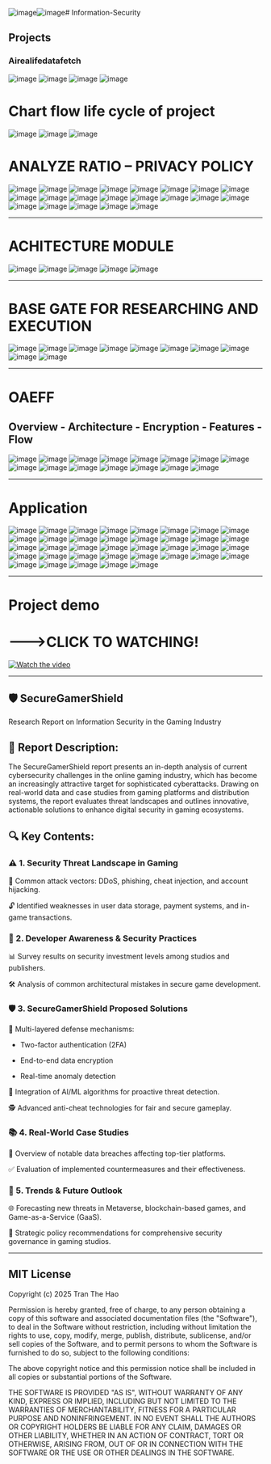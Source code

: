 ![image](https://github.com/user-attachments/assets/da47bfaf-e352-4e3a-8a85-035583c80c2d)![image](https://github.com/user-attachments/assets/9aa9054a-4a8c-43a7-8741-6e0740ce7fb1)# Information-Security
## Projects
### Airealifedatafetch
![image](https://github.com/user-attachments/assets/c2df2a2a-ae82-42af-b122-c6dac6b29bb0)
![image](https://github.com/user-attachments/assets/2e452905-a70a-45e3-b9e7-963e58fe4e53)
![image](https://github.com/user-attachments/assets/2287a949-f708-4385-b09d-2363311588ae)
![image](https://github.com/user-attachments/assets/1885bb70-eeaa-4f09-9576-001dc01a4a93)

# Chart flow life cycle of project 
![image](https://github.com/user-attachments/assets/0f3cb745-c5e6-406e-9c5f-03a169e98800)
![image](https://github.com/user-attachments/assets/04d6b0b4-d2b9-43da-be5e-ae6cf47b3033)
![image](https://github.com/user-attachments/assets/d288ec44-10d7-48e0-9ab5-e70d739d63a8)

# ANALYZE RATIO – PRIVACY POLICY
![image](https://github.com/user-attachments/assets/240daefb-bdd1-4ba0-83ee-1599edcb949b)
![image](https://github.com/user-attachments/assets/b5891936-514a-4300-982a-d53e8eb9779d)
![image](https://github.com/user-attachments/assets/5698de0d-cdf8-4a67-9a31-6d976565b944)
![image](https://github.com/user-attachments/assets/455f7d5f-a5ad-4988-bcaa-81db36423a8e)
![image](https://github.com/user-attachments/assets/c212d2fa-8252-4c91-8aaf-b21da1fc5a5f)
![image](https://github.com/user-attachments/assets/016d1217-0ae9-464e-9a46-bd54b66dd072)
![image](https://github.com/user-attachments/assets/95b3f602-775b-4d85-8e85-33915261fbf8)
![image](https://github.com/user-attachments/assets/e28cb4d6-3974-48c6-bdd7-54f1c172c1da)
![image](https://github.com/user-attachments/assets/092d78aa-58db-40a5-b62f-f39cf7782001)
![image](https://github.com/user-attachments/assets/7df9afed-fc22-4be0-8480-dd6a8ad60323)
![image](https://github.com/user-attachments/assets/ea77bcf3-0512-4547-91b6-f3fc2378d12b)
![image](https://github.com/user-attachments/assets/606ccf18-8410-44e2-8ca5-869a1972edc3)
![image](https://github.com/user-attachments/assets/9ddd256b-6894-492c-8492-a9b46601517f)
![image](https://github.com/user-attachments/assets/5bdd66f0-8a95-4cdb-97ad-bd09eda1b275)
![image](https://github.com/user-attachments/assets/ede33c2c-f1e9-46ac-8702-938a87c2ac8c)
![image](https://github.com/user-attachments/assets/b2b52a71-52f5-4c7e-94bb-39b8aee2a929)
![image](https://github.com/user-attachments/assets/aec95c36-41a6-40b6-bcce-a318e22e3640)
![image](https://github.com/user-attachments/assets/fa41a949-b5aa-4384-8c3d-5b34eb1f4573)
![image](https://github.com/user-attachments/assets/7494309d-5d4a-4f48-976c-0cce07d6d97f)
![image](https://github.com/user-attachments/assets/c93727e5-6540-4866-a930-3f0644102bdf)
![image](https://github.com/user-attachments/assets/c71e84d6-3ac5-4027-b8cc-2f1f67fe3f5f)

---

# ACHITECTURE MODULE
![image](https://github.com/user-attachments/assets/4210d98a-d032-48bc-9df2-35662b5f374c)
![image](https://github.com/user-attachments/assets/da3f3e43-6981-4be7-a107-fdd528c3489a)
![image](https://github.com/user-attachments/assets/16ec70f3-bd2c-4498-ae5b-533bc7c48da8)
![image](https://github.com/user-attachments/assets/8dffc1a8-4bf8-4b56-9459-f6cfc90e3200)
![image](https://github.com/user-attachments/assets/dab4b048-3159-4141-ac4b-11efef8fd2ac)

---
# BASE GATE FOR RESEARCHING AND EXECUTION
![image](https://github.com/user-attachments/assets/110eb54c-810a-42bd-9320-f0a228c29f7a)
![image](https://github.com/user-attachments/assets/758c30cd-1d66-4e7b-80ac-66a4169ac237)
![image](https://github.com/user-attachments/assets/145c73d4-aeea-43aa-9c97-c6a14b2806eb)
![image](https://github.com/user-attachments/assets/5d3fa2b5-33cc-45a2-8264-052ed933e5ae)
![image](https://github.com/user-attachments/assets/77662e28-20bb-4471-b474-24831971c2a6)
![image](https://github.com/user-attachments/assets/5347d120-1b14-4b7a-9f73-a2d039efc5e9)
![image](https://github.com/user-attachments/assets/c9366599-3734-4162-ac10-6d2fa867d1fc)
![image](https://github.com/user-attachments/assets/3c1852d9-57db-4310-9025-b343219a7212)
![image](https://github.com/user-attachments/assets/dc9ba06b-148a-4f30-ac81-d825dc204587)
![image](https://github.com/user-attachments/assets/4b96b798-1b7f-4efb-9667-e432dded9254)

---
# OAEFF
## Overview - Architecture -  Encryption - Features - Flow
![image](https://github.com/user-attachments/assets/ebef3861-e8a4-4bcf-95bc-46c2a7842fdc)
![image](https://github.com/user-attachments/assets/b78f8aa8-3ec3-47ab-89d2-4af19eed1eef)
![image](https://github.com/user-attachments/assets/5d26a293-3b06-4e17-8076-ed7d1c8183e9)
![image](https://github.com/user-attachments/assets/ce6b27b3-b9da-4ba9-a1a8-7a39decf4b59)
![image](https://github.com/user-attachments/assets/7933d09b-9e0c-4c94-86d7-4209157efe47)
![image](https://github.com/user-attachments/assets/7399529c-7819-4184-8c4d-653ae4c94e1c)
![image](https://github.com/user-attachments/assets/1ab70655-85f5-4c50-82c9-f1484db54fdd)
![image](https://github.com/user-attachments/assets/db6c8f77-4875-411b-9d71-4e5b8a260dc6)
![image](https://github.com/user-attachments/assets/c2a64eaf-9a09-48b9-b4d2-0c92034bb8fb)
![image](https://github.com/user-attachments/assets/7a2ead7f-0db7-408d-9696-6a7859f64e4a)
![image](https://github.com/user-attachments/assets/c743e64d-c040-473f-8569-be301c7ded84)
![image](https://github.com/user-attachments/assets/98c4b69a-98fd-4818-96d5-64d9237b502b)
![image](https://github.com/user-attachments/assets/0a4544ce-3062-4a2c-95ec-7026e62e230d)
![image](https://github.com/user-attachments/assets/eee84868-505e-4281-b861-78e7011beb8f)
![image](https://github.com/user-attachments/assets/c6543cf6-429a-4d53-9433-3360a78ef228)

---
# Application
![image](https://github.com/user-attachments/assets/f94455c9-46d9-4ecb-b184-6ef325b794b1)
![image](https://github.com/user-attachments/assets/5710e73b-db0d-401a-944f-7e83f453b794)
![image](https://github.com/user-attachments/assets/647196a1-5941-48d7-a813-5bf4f89160db)
![image](https://github.com/user-attachments/assets/74c2077f-f8e1-4d16-acfd-2b80dde1a06d)
![image](https://github.com/user-attachments/assets/b983e268-6a97-4c71-9119-0de0b3602645)
![image](https://github.com/user-attachments/assets/b5498a9b-d589-42ec-95df-2e86d67de5f5)
![image](https://github.com/user-attachments/assets/d357a3b6-3db9-494b-a668-4d95fef32efe)
![image](https://github.com/user-attachments/assets/91486a48-6dcb-4364-834c-88c5212468db)
![image](https://github.com/user-attachments/assets/2799c2be-9cee-4017-971a-2c72ffe4c1bd)
![image](https://github.com/user-attachments/assets/2ed4693b-3a0b-4463-a0b6-91bf6a58cd4b)
![image](https://github.com/user-attachments/assets/ccfcd777-b8fa-4cc3-a2ee-43dcf49ae8ee)
![image](https://github.com/user-attachments/assets/97a383c4-3c02-43d1-afaa-3c923a4ca2af)
![image](https://github.com/user-attachments/assets/1c555449-e06c-4ee2-a894-36e9b1701fff)
![image](https://github.com/user-attachments/assets/4d2c6854-b831-4819-bfc7-fd6bce1c6fdf)
![image](https://github.com/user-attachments/assets/be711a42-008b-4aea-87c5-32909a4d22ba)
![image](https://github.com/user-attachments/assets/932b9661-fda7-4b20-bc40-6b2056a51c33)
![image](https://github.com/user-attachments/assets/3bdf04ea-e3e8-42ca-b408-cea31e243941)
![image](https://github.com/user-attachments/assets/b64cff37-564f-4f0a-bedc-9b6c7c7f3a97)
![image](https://github.com/user-attachments/assets/aa38a96a-0335-4eef-a1f2-1786bc2a2cad)
![image](https://github.com/user-attachments/assets/73a8cf01-e34b-4944-8ce9-ae16d10f3e0a)
![image](https://github.com/user-attachments/assets/d493a359-d98f-41d8-8c1a-8e4b917f9c27)
![image](https://github.com/user-attachments/assets/15e523ec-f230-4846-a019-fea5212df1cc)
![image](https://github.com/user-attachments/assets/f87f6bb8-bfa5-4f31-a68c-4ab70f74e3fc)
![image](https://github.com/user-attachments/assets/6fcf6ce3-191a-44f0-b1e3-ccaf89217617)
![image](https://github.com/user-attachments/assets/a9b1ff65-b0c2-4d97-bf86-a8157fdf1332)
![image](https://github.com/user-attachments/assets/95e2bcda-3e02-4856-ba63-4119daba226b)
![image](https://github.com/user-attachments/assets/1e75fa95-d45b-41bf-8cd0-5d298402cce1)
![image](https://github.com/user-attachments/assets/5f754b56-8311-4700-8b9a-d09578543d70)
![image](https://github.com/user-attachments/assets/5fc730f1-9336-4726-aacd-859d88f8e566)
![image](https://github.com/user-attachments/assets/aafac788-cf8d-46de-ab08-c0ce36deba2d)
![image](https://github.com/user-attachments/assets/990acd76-4cf4-4787-bd3c-84804b3a8e11)
![image](https://github.com/user-attachments/assets/1ce871d8-45d0-4940-b23d-6ed6f476c060)
![image](https://github.com/user-attachments/assets/57cd8c06-898d-47d0-a6dd-3e869695c0ac)
![image](https://github.com/user-attachments/assets/6e529f88-6f81-4027-8a91-ca590e9758ee)
![image](https://github.com/user-attachments/assets/0f7f65fa-c175-4471-824a-53c35a1ed297)
![image](https://github.com/user-attachments/assets/b6a94e26-9168-4063-86f6-21f8ea81ea8a)
![image](https://github.com/user-attachments/assets/ef110310-ea21-43b3-b1c6-9c5d80dc0f32)

---
# Project demo

# --->CLICK TO WATCHING!
[![Watch the video](https://img.youtube.com/vi/2M_rziT5vSs/hqdefault.jpg)](https://youtu.be/2M_rziT5vSs)


--- 
## 🛡️ SecureGamerShield
Research Report on Information Security in the Gaming Industry
## 📄 Report Description:
The SecureGamerShield report presents an in-depth analysis of current cybersecurity challenges in the online gaming industry, which has become an increasingly attractive target for sophisticated cyberattacks. Drawing on real-world data and case studies from gaming platforms and distribution systems, the report evaluates threat landscapes and outlines innovative, actionable solutions to enhance digital security in gaming ecosystems.

## 🔍 Key Contents:
### ⚠️ 1. Security Threat Landscape in Gaming
🧨 Common attack vectors: DDoS, phishing, cheat injection, and account hijacking.

🔓 Identified weaknesses in user data storage, payment systems, and in-game transactions.

### 🧠 2. Developer Awareness & Security Practices
📊 Survey results on security investment levels among studios and publishers.

🛠️ Analysis of common architectural mistakes in secure game development.

### 🛡️ 3. SecureGamerShield Proposed Solutions
🔐 Multi-layered defense mechanisms:

- Two-factor authentication (2FA)

- End-to-end data encryption

- Real-time anomaly detection

🤖 Integration of AI/ML algorithms for proactive threat detection.

🕵️ Advanced anti-cheat technologies for fair and secure gameplay.

### 📚 4. Real-World Case Studies
🧾 Overview of notable data breaches affecting top-tier platforms.

✅ Evaluation of implemented countermeasures and their effectiveness.

### 🔮 5. Trends & Future Outlook
🌐 Forecasting new threats in Metaverse, blockchain-based games, and Game-as-a-Service (GaaS).

📑 Strategic policy recommendations for comprehensive security governance in gaming studios.

---
## MIT License

Copyright (c) 2025 Tran The Hao

Permission is hereby granted, free of charge, to any person obtaining a copy
of this software and associated documentation files (the "Software"), to deal
in the Software without restriction, including without limitation the rights
to use, copy, modify, merge, publish, distribute, sublicense, and/or sell
copies of the Software, and to permit persons to whom the Software is
furnished to do so, subject to the following conditions:

The above copyright notice and this permission notice shall be included in all
copies or substantial portions of the Software.

THE SOFTWARE IS PROVIDED "AS IS", WITHOUT WARRANTY OF ANY KIND, EXPRESS OR
IMPLIED, INCLUDING BUT NOT LIMITED TO THE WARRANTIES OF MERCHANTABILITY,
FITNESS FOR A PARTICULAR PURPOSE AND NONINFRINGEMENT. IN NO EVENT SHALL THE
AUTHORS OR COPYRIGHT HOLDERS BE LIABLE FOR ANY CLAIM, DAMAGES OR OTHER
LIABILITY, WHETHER IN AN ACTION OF CONTRACT, TORT OR OTHERWISE, ARISING FROM,
OUT OF OR IN CONNECTION WITH THE SOFTWARE OR THE USE OR OTHER DEALINGS IN THE
SOFTWARE.




